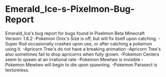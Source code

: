 Emerald_Ice-s-Pixelmon-Bug-Report
=================================


Emerald_Ice's bug report for bugs found in Pixelmon Beta Minecraft Version: 1.6.2
-Pokemon Onix's Size is off, but will fix itself upon catching.
-Super Rod occasionally crashes upon use, or after catching a pokemon using it.
-Apricorn Tree's do not have a breaking animation
-Apricorn Tree's also sometimes fail to drop apricorns when fully grown.
-Pokemon Centers seem to spawn at an irrational rate
-Pokemon Mewtwo is invisible
-Pokemon Mewtwo will begin to die upon spawning.
-Pokemon Parasect is textureless.
